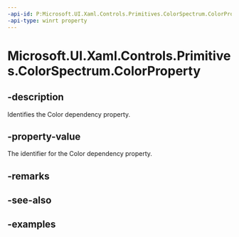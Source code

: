 ```yaml
---
-api-id: P:Microsoft.UI.Xaml.Controls.Primitives.ColorSpectrum.ColorProperty
-api-type: winrt property
---
```

<!-- Property syntax.
public DependencyProperty ColorProperty { get; }
-->

# Microsoft.UI.Xaml.Controls.Primitives.ColorSpectrum.ColorProperty


## -description

Identifies the Color dependency property.


## -property-value

The identifier for the Color dependency property.


## -remarks


## -see-also


## -examples


